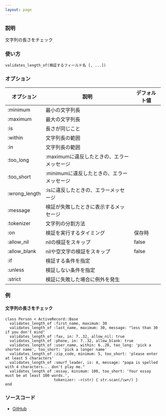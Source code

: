 ```yaml
---
layout: page
---
```

### 説明
文字列の長さをチェック

### 使い方
    validates_length_of(検証するフィールド名 [, ...])

### オプション

オプション         | 説明                        | デフォルト値
--------------|---------------------------|-------
:minimum      | 最小の文字列長               |
:maximum      | 最大の文字列長               |
:is           | 長さが同じこと                   |
:within       | 文字列長の範囲               |
:in           | 文字列長の範囲               |
:too_long     | :maximumに違反したときの、エラーメッセージ |
:too_short    | :minimumに違反したときの、エラーメッセージ |
:wrong_length | :isに違反したときの、エラーメッセージ      |
:message      | 検証が失敗したときに表示するメッセージ   |
:tokenizer    | 文字列の分割方法             |
:on           | 検証を実行するタイミング         | 保存時
:allow_nil    | nilの検証をスキップ       | false
:allow_blank  | nilや空文字の検証をスキップ        | false
:if           | 検証する条件を指定             |
:unless       | 検証しない条件を指定            |
:strict       | 検証に失敗した場合に例外を発生   |

### 例
#### 文字列の長さをチェック
    class Person < ActiveRecord::Base
      validates_length_of :first_name, maximum: 30
      validates_length_of :last_name, maximum: 30, message: "less than 30 if you don't mind"
      validates_length_of :fax, in: 7..32, allow_nil: true
      validates_length_of :phone, in: 7..32, allow_blank: true
      validates_length_of :user_name, within: 6..20, too_long: 'pick a shorter name', too_short: 'pick a longer name'
      validates_length_of :zip_code, minimum: 5, too_short: 'please enter at least 5 characters'
      validates_length_of :smurf_leader, is: 4, message: "papa is spelled with 4 characters... don't play me."
      validates_length_of :essay, minimum: 100, too_short: 'Your essay must be at least 100 words.',
                          tokenizer: ->(str) { str.scan(/\w+/) }
    end

### ソースコード
* [GitHub](https://github.com/rails/rails/blob/fe49f432c9a88256de753a3f2263553677bd7136/activemodel/lib/active_model/validations/length.rb#L119)